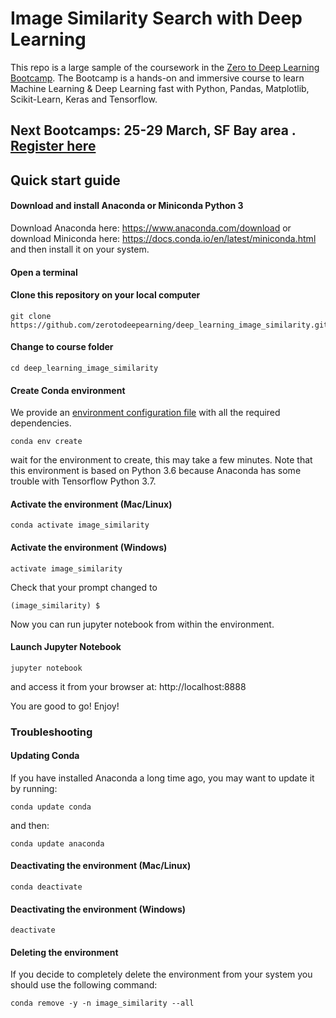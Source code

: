 # Image Similarity Search with Deep Learning


This repo is a large sample of the coursework in the [Zero to Deep Learning Bootcamp](https://bootcamp.zerotodeeplearning.com). The Bootcamp is a hands-on and immersive course to learn Machine Learning & Deep Learning fast with Python, Pandas, Matplotlib, Scikit-Learn, Keras and Tensorflow.

## Next Bootcamps: 25-29 March, SF Bay area . [Register here](https://bootcamp.zerotodeeplearning.com)

## Quick start guide

#### Download and install Anaconda or Miniconda Python 3

Download Anaconda here: https://www.anaconda.com/download or download Miniconda here: https://docs.conda.io/en/latest/miniconda.html and then install it on your system.

#### Open a terminal

#### Clone this repository on your local computer
```
git clone https://github.com/zerotodeepearning/deep_learning_image_similarity.git
```

#### Change to course folder
```
cd deep_learning_image_similarity
```

#### Create Conda environment

We provide an [environment configuration file](environment.yml) with all the required dependencies.

```
conda env create
```

wait for the environment to create, this may take a few minutes. Note that this environment is based on Python 3.6 because Anaconda has some trouble with Tensorflow Python 3.7.

#### Activate the environment (Mac/Linux)
```
conda activate image_similarity
```

#### Activate the environment (Windows)
```
activate image_similarity
```

Check that your prompt changed to

```
(image_similarity) $
```

Now you can run jupyter notebook from within the environment.

#### Launch Jupyter Notebook
```
jupyter notebook
```
and access it from your browser at: http://localhost:8888

You are good to go! Enjoy!


### Troubleshooting

#### Updating Conda

If you have installed Anaconda a long time ago, you may want to update it by running:
```
conda update conda
```
and then:
```
conda update anaconda
```

#### Deactivating the environment (Mac/Linux)
```
conda deactivate
```

#### Deactivating the environment (Windows)
```
deactivate
```

#### Deleting the environment
If you decide to completely delete the environment from your system you should use the following command:
```
conda remove -y -n image_similarity --all
```
